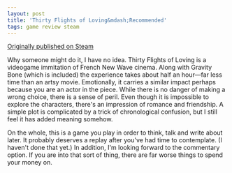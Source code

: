 ```yaml
---
layout: post
title: 'Thirty Flights of Loving&mdash;Recommended'
tags: game review steam
---
```


[Originally published on Steam](https://steamcommunity.com/id/jlericson/recommended/214700/)


 Why someone might do it, I have no idea. Thirty Flights of Loving is a videogame immitation of French New Wave cinema. Along with Gravity Bone (which is included) the experience takes about half an hour—far less time than an artsy movie. Emotionally, it carries a similar impact perhaps because you are an actor in the piece. While there is no danger of making a wrong choice, there is a sense of peril. Even though it is impossible to explore the characters, there's an impression of romance and friendship. A simple plot is complicated by a trick of chronological confusion, but I still feel it has added meaning somehow.
 

 

 On the whole, this is a game you play in order to think, talk and write about later. It probably deserves a replay after you've had time to contemplate. (I haven't done that yet.) In addition, I'm looking forward to the commentary option. If you are into that sort of thing, there are far worse things to spend your money on.
